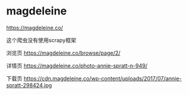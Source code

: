 # magdeleine
https://magdeleine.co/

这个爬虫没有使用scrapy框架

浏览页
https://magdeleine.co/browse/page/2/

详情页
https://magdeleine.co/photo-annie-spratt-n-949/

下载页
https://cdn.magdeleine.co/wp-content/uploads/2017/07/annie-spratt-298424.jpg

